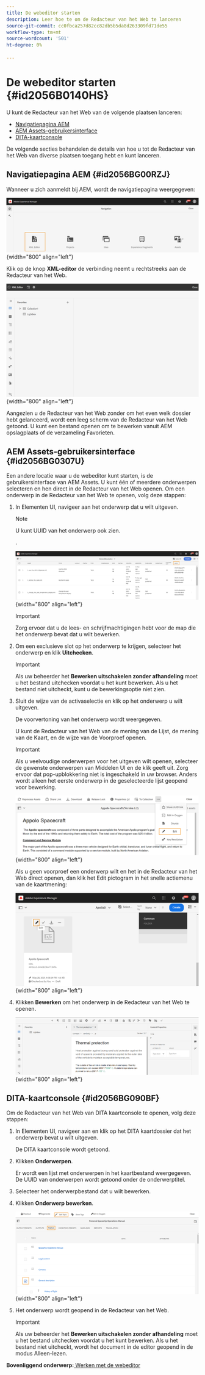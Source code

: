 ```yaml
---
title: De webeditor starten
description: Leer hoe te om de Redacteur van het Web te lanceren
source-git-commit: cc0fbca257d82cc82db5b5da8d263309fd71de55
workflow-type: tm+mt
source-wordcount: '501'
ht-degree: 0%

---
```



# De webeditor starten {#id2056B0140HS}

U kunt de Redacteur van het Web van de volgende plaatsen lanceren:

- [Navigatiepagina AEM](#id2056BG00RZJ)
- [AEM Assets-gebruikersinterface](#id2056BG0307U)
- [DITA-kaartconsole](#id2056BG090BF)

De volgende secties behandelen de details van hoe u tot de Redacteur van het Web van diverse plaatsen toegang hebt en kunt lanceren.

## Navigatiepagina AEM {#id2056BG00RZJ}

Wanneer u zich aanmeldt bij AEM, wordt de navigatiepagina weergegeven:

![](images/web-editor-from-navigation-page_cs.png){width="800" align="left"}

Klik op de knop **XML-editor** de verbinding neemt u rechtstreeks aan de Redacteur van het Web.

![](images/web-editor-launch-page.png){width="800" align="left"}

Aangezien u de Redacteur van het Web zonder om het even welk dossier hebt gelanceerd, wordt een leeg scherm van de Redacteur van het Web getoond. U kunt een bestand openen om te bewerken vanuit AEM opslagplaats of de verzameling Favorieten.

## AEM Assets-gebruikersinterface {#id2056BG0307U}

Een andere locatie waar u de webeditor kunt starten, is de gebruikersinterface van AEM Assets. U kunt één of meerdere onderwerpen selecteren en hen direct in de Redacteur van het Web openen. Om een onderwerp in de Redacteur van het Web te openen, volg deze stappen:

1. In Elementen UI, navigeer aan het onderwerp dat u wilt uitgeven.

   >[!NOTE]
   >
   > U kunt UUID van het onderwerp ook zien.

   .

   ![](images/assets_ui_with_uuid_cs.png){width="800" align="left"}

   >[!IMPORTANT]
   >
   > Zorg ervoor dat u de lees- en schrijfmachtigingen hebt voor de map die het onderwerp bevat dat u wilt bewerken.

1. Om een exclusieve slot op het onderwerp te krijgen, selecteer het onderwerp en klik **Uitchecken**.

   >[!IMPORTANT]
   >
   > Als uw beheerder het **Bewerken uitschakelen zonder afhandeling** moet u het bestand uitchecken voordat u het kunt bewerken. Als u het bestand niet uitcheckt, kunt u de bewerkingsoptie niet zien.

1. Sluit de wijze van de activaselectie en klik op het onderwerp u wilt uitgeven.

   De voorvertoning van het onderwerp wordt weergegeven.

   U kunt de Redacteur van het Web van de mening van de Lijst, de mening van de Kaart, en de wijze van de Voorproef openen.

   >[!IMPORTANT]
   >
   > Als u veelvoudige onderwerpen voor het uitgeven wilt openen, selecteer de gewenste onderwerpen van Middelen UI en de klik geeft uit. Zorg ervoor dat pop-upblokkering niet is ingeschakeld in uw browser. Anders wordt alleen het eerste onderwerp in de geselecteerde lijst geopend voor bewerking.

   ![](images/edit-from-preview_cs.png){width="800" align="left"}

   Als u geen voorproef een onderwerp wilt en het in de Redacteur van het Web direct openen, dan klik het Edit pictogram in het snelle actiemenu van de kaartmening:

   ![](images/edit-topic-from-quick-action_cs.png){width="800" align="left"}

1. Klikken **Bewerken** om het onderwerp in de Redacteur van het Web te openen.

   ![](images/edit-mode.png){width="800" align="left"}


## DITA-kaartconsole {#id2056BG090BF}

Om de Redacteur van het Web van DITA kaartconsole te openen, volg deze stappen:

1. In Elementen UI, navigeer aan en klik op het DITA kaartdossier dat het onderwerp bevat u wilt uitgeven.

   De DITA kaartconsole wordt getoond.

1. Klikken **Onderwerpen**.

   Er wordt een lijst met onderwerpen in het kaartbestand weergegeven. De UUID van onderwerpen wordt getoond onder de onderwerptitel.

1. Selecteer het onderwerpbestand dat u wilt bewerken.

1. Klikken **Onderwerp bewerken**.

   ![](images/edit-topics-map-console_cs.png){width="800" align="left"}

1. Het onderwerp wordt geopend in de Redacteur van het Web.

   >[!IMPORTANT]
   >
   > Als uw beheerder het **Bewerken uitschakelen zonder afhandeling** moet u het bestand uitchecken voordat u het kunt bewerken. Als u het bestand niet uitcheckt, wordt het document in de editor geopend in de modus Alleen-lezen.


**Bovenliggend onderwerp:**[ Werken met de webeditor](web-editor.md)

